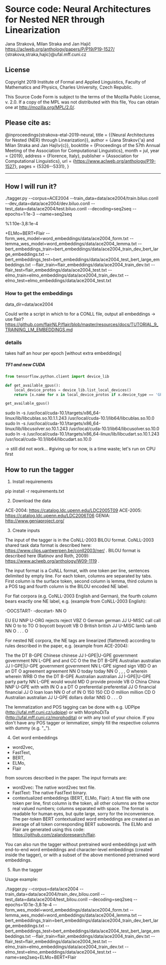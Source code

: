Source code: Neural Architectures for Nested NER through Linearization
======================================================================
Jana Straková, Milan Straka and Jan Hajič
https://aclweb.org/anthology/papers/P/P19/P19-1527/
{strakova,straka,hajic}@ufal.mff.cuni.cz

License
-------

Copyright 2019 Institute of Formal and Applied Linguistics, Faculty of
Mathematics and Physics, Charles University, Czech Republic.

This Source Code Form is subject to the terms of the Mozilla Public
License, v. 2.0. If a copy of the MPL was not distributed with this
file, You can obtain one at http://mozilla.org/MPL/2.0/.

Please cite as:
---------------

@inproceedings{strakova-etal-2019-neural,
    title = {{Neural Architectures for Nested {NER} through Linearization}},
    author = {Jana Strakov{\'a} and Milan Straka and Jan Haji\v{c}},
    booktitle = {Proceedings of the 57th Annual Meeting of the Association for Computational Linguistics},
    month = jul,
    year = {2019},
    address = {Florence, Italy},
    publisher = {Association for Computational Linguistics},
    url = {https://www.aclweb.org/anthology/P19-1527},
    pages = {5326--5331},
}

----------------------------------------------------------------------------------

## How I will run it?


./tagger.py --corpus=ACE2004 --train_data=data/ace2004/train.biluo.conll --dev_data=data/ace2004/dev.biluo.conll --test_data=data/ace2004/test.biluo.conll --decoding=seq2seq --epochs=1:1e-3 --name=seq2seq


%1:10e-3,8:1e-4

+ELMo+BERT+Flair 
--form_wes_model=word_embeddings/data/ace2004_form.txt --lemma_wes_model=word_embeddings/data/ace2004_lemma.txt --bert_embeddings_train=bert_embeddings/data/ace2004_train_dev_bert_large_embeddings.txt --bert_embeddings_test=bert_embeddings/data/ace2004_test_bert_large_embeddings.txt --flair_train=flair_embeddings/data/ace2004_train_dev.txt --flair_test=flair_embeddings/data/ace2004_test.txt --elmo_train=elmo_embeddings/data/ace2004_train_dev.txt --elmo_test=elmo_embeddings/data/ace2004_test.txt 

### How to get the embeddings
data_dir=data/ace2004

Could write a script in which to for a CONLL file, output all embeddings
-> use flair?
https://github.com/flairNLP/flair/blob/master/resources/docs/TUTORIAL_9_TRAINING_LM_EMBEDDINGS.md

### details
takes half an hour per epoch [without extra embeddings]


<!---
A text file with one token per
  line, first column is the token, all other columns are the vector real valued
  numbers; columns separated with space.
-->

##### TF1 and new CUDA 

```python
from tensorflow.python.client import device_lib

def get_available_gpus():
    local_device_protos = device_lib.list_local_devices()
    return [x.name for x in local_device_protos if x.device_type == 'GPU']

get_available_gpus()
```

sudo ln -s /usr/local/cuda-10.1/targets/x86_64-linux/lib/libcublas.so.10.1.1.243 /usr/local/cuda-10.1/lib64/libcublas.so.10.0
sudo ln -s /usr/local/cuda-10.1/targets/x86_64-linux/lib/libcusolver.so.10.1.243 /usr/local/cuda-10.1/lib64/libcusolver.so.10.0 
sudo ln -s /usr/local/cuda-10.1/targets/x86_64-linux/lib/libcudart.so.10.1.243 /usr/local/cuda-10.1/lib64/libcudart.so.10.0 

-> still did not work... #giving up for now, is a time waste; let's run on CPU first


How to run the tagger
---------------------

1. Install requirements

pip install -r requirements.txt

2. Download the data

ACE-2004: https://catalog.ldc.upenn.edu/LDC2005T09
ACE-2005: https://catalog.ldc.upenn.edu/LDC2006T06
GENIA: http://www.geniaproject.org/

3. Create inputs

The input of the tagger is in the CoNLL-2003 BILOU format. CoNLL-2003 shared
task data format is described here:
https://www.clips.uantwerpen.be/conll2003/ner/ . BILOU format is described
here (Ratinov and Roth, 2009): https://www.aclweb.org/anthology/W09-1119 .

The input format is a CoNLL format, with one token per line, sentences
delimited by empty line. For each token, columns are separated by tabs. First
column is the surface token, second column is lemma, third column is a POS tag
and fourth column is the BILOU encoded NE label.

For flat corpora (e.g. CoNLL-2003 English and German), the fourth column bears
exactly one NE label, e.g. (example from CoNLL-2003 English):

-DOCSTART-      -docstart-      NN      O

EU      EU      NNP     U-ORG
rejects reject  VBZ     O
German  german  JJ      U-MISC
call    call    NN      O
to      to      TO      O
boycott boycott VB      O
British british JJ      U-MISC
lamb    lamb    NN      O
.       .       .       O

For nested NE corpora, the NE tags are linearized (flattened) according to
rules described in the paper, e.g. (example from ACE-2004):

The	the	DT	B-GPE
Chinese	chinese	JJ	I-GPE|U-GPE
government	government	NN	L-GPE
and	and	CC	O
the	the	DT	B-GPE
Australian	australian	JJ	I-GPE|U-GPE
government	government	NN	L-GPE
signed	sign	VBD	O
an	an	DT	O
agreement	agreement	NN	O
today	today	NN	O
,	,	,	O
wherein	wherein	WRB	O
the	the	DT	B-GPE
Australian	australian	JJ	I-GPE|U-GPE
party	party	NN	L-GPE
would	would	MD	O
provide	provide	VB	O
China	China	NNP	U-GPE
with	with	IN	O
a	a	DT	O
preferential	preferential	JJ	O
financial	financial	JJ	O
loan	loan	NN	O
of	of	IN	O
150	150	CD	O
million	million	CD	O
Australian	australian	JJ	U-GPE
dollars	dollar	NNS	O
.	.	.	O

The lemmatization and POS tagging can be done with e.g. UDPipe
(http://ufal.mff.cuni.cz/udpipe) or with MorphoDiTa
(http://ufal.mff.cuni.cz/morphodita) or with any tool of your choice. If you
don't have any POS tagger or lemmatizer, simply fill the respective columns
with dummy (e.g. "_").

4. Get word embeddings

- word2vec,
- FastText,
- BERT,
- ELMo,
- Flair

from sources described in the paper. The input formats are:

- word2vec: The native word2vec text file. 
- FastText: The native FastText binary.
- contextualized embeddings (BERT, ELMo, Flair): A text file with one token per
  line, first column is the token, all other columns are the vector real valued
  numbers; columns separated with space. The format is readable for human eyes,
  but quite large, sorry for the inconvenience. The per-token BERT
  contextualized word embeddings are created as an average of all token
  corresponding BERT subowords. The ELMo and Flair are generated using this
  code: https://github.com/zalandoresearch/flair. 

You can also run the tagger without pretrained word embeddings just with
end-to-end word embeddings and character-level embeddings (created inside the
tagger), or with a subset of the above mentioned pretrained word embeddings.

5. Run the tagger

Usage example:

./tagger.py --corpus=data/ace2004 --train_data=data/ace2004/train_dev_bilou.conll --test_data=data/ace2004/test_bilou.conll --decoding=seq2seq --epochs=10:1e-3,8:1e-4 --form_wes_model=word_embeddings/data/ace2004_form.txt --lemma_wes_model=word_embeddings/data/ace2004_lemma.txt --bert_embeddings_train=bert_embeddings/data/ace2004_train_dev_bert_large_embeddings.txt --bert_embeddings_test=bert_embeddings/data/ace2004_test_bert_large_embeddings.txt --flair_train=flair_embeddings/data/ace2004_train_dev.txt --flair_test=flair_embeddings/data/ace2004_test.txt --elmo_train=elmo_embeddings/data/ace2004_train_dev.txt --elmo_test=elmo_embeddings/data/ace2004_test.txt --name=seq2seq+ELMo+BERT+Flair
